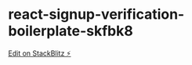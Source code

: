 # react-signup-verification-boilerplate-skfbk8

[Edit on StackBlitz ⚡️](https://stackblitz.com/edit/sura-qa-chernobyl-test)
